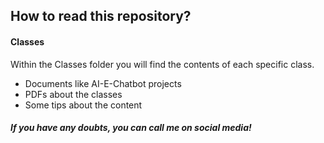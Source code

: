 ## How to read this repository?

#### Classes
Within the Classes folder you will find the contents of each specific class.
* Documents like AI-E-Chatbot projects
* PDFs about the classes
* Some tips about the content

##### If you have any doubts, you can call me on social media!